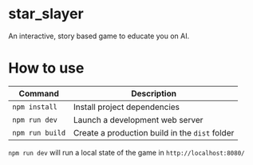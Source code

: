# star_slayer
An interactive, story based game to educate you on AI.


# How to use
| Command | Description |
|---------|-------------|
| `npm install` | Install project dependencies |
| `npm run dev` | Launch a development web server |
| `npm run build` | Create a production build in the `dist` folder |

`npm run dev` will run a local state of the game in `http://localhost:8080/`

